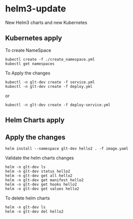 # helm3-update
New Helm3 charts and new Kubernetes

## Kubernetes apply

To create NameSpace
```
kubectl create -f ./create_namespace.yml
kubectl get namespaces
```

To Apply the changes
```
kubectl -n glt-dev create -f service.yml
kubectl -n glt-dev create -f deploy.yml
```

or

```
kubectl -n glt-dev create -f deploy-service.yml
```

## Helm Charts apply

## Apply the changes
```
helm install --namespace glt-dev hello2 . -f image.yaml
```
Validate the helm charts changes
```
helm -n glt-dev ls
helm -n glt-dev status hello2
helm -n glt-dev get all hello2
helm -n glt-dev get manifest hello2
helm -n glt-dev get hooks hello2
helm -n glt-dev get values hello2
```
To delete helm charts
```
helm -n glt-dev ls
helm -n glt-dev del hello2
```
